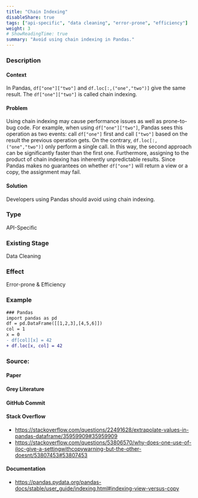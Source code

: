 ```yaml
---
title: "Chain Indexing"
disableShare: true
tags: ["api-specific", "data cleaning", "error-prone", "efficiency"]
weight: 3
# ShowReadingTime: true
summary: "Avoid using chain indexing in Pandas."
---
```


### Description

#### Context
In Pandas, `df["one"]["two"]` and `df.loc[:,("one","two")]` give the same result. The `df["one"]["two"]` is called chain indexing.

#### Problem
Using chain indexing may cause performance issues as well as prone-to-bug code. For example, when using `df["one"]["two"]`, Pandas sees this operation as two events: call `df["one"]` first and call `["two"]` based on the result the previous operation gets. On the contrary, `df.loc[:,("one","two")]` only perform a single call. In this way, the second approach can be significantly faster than the first one. Furthermore, assigning to the product of chain indexing has inherently unpredictable results. Since Pandas makes no guarantees on whether `df["one"]` will return a view or a copy, the assignment may fail.

#### Solution
Developers using Pandas should avoid using chain indexing.


### Type

API-Specific

### Existing Stage

Data Cleaning

### Effect

Error-prone & Efficiency

### Example

```diff
### Pandas
import pandas as pd
df = pd.DataFrame([[1,2,3],[4,5,6]])
col = 1
x = 0
- df[col][x] = 42
+ df.loc[x, col] = 42
```

### Source:

#### Paper 

#### Grey Literature

#### GitHub Commit

#### Stack Overflow
- https://stackoverflow.com/questions/22491628/extrapolate-values-in-pandas-dataframe/35959909#35959909
- https://stackoverflow.com/questions/53806570/why-does-one-use-of-iloc-give-a-settingwithcopywarning-but-the-other-doesnt/53807453#53807453

#### Documentation
- https://pandas.pydata.org/pandas-docs/stable/user_guide/indexing.html#indexing-view-versus-copy

